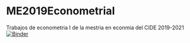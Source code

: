 # ME2019EconometriaI
Trabajos de econometria I de la mestria en econmia del CIDE 2019-2021
[![Binder](https://mybinder.org/badge_logo.svg)](https://mybinder.org/v2/gh/rafneta/ME2019EconometriaI/master)
